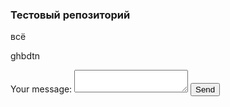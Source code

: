 ### Тестовый репозиторий
всё

ghbdtn
<!-- modify this form HTML and place wherever you want your form -->
<form
  action="https://formspree.io/f/mdojzwyp"
  method="POST"
>

  <label>
    Your message:
    <textarea name="message"></textarea>
  </label>
  <!-- your other form fields go here -->
  <button type="submit">Send</button>
</form>